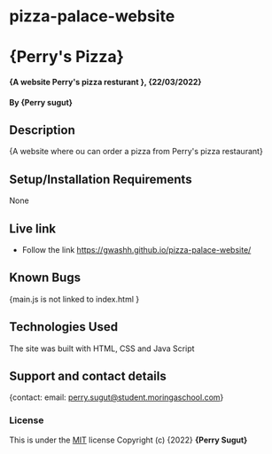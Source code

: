 # pizza-palace-website
# {Perry's Pizza}
#### {A website Perry's pizza resturant }, {22/03/2022}
#### By **{Perry sugut}**
## Description
{A website where ou can order a pizza from Perry's pizza restaurant}
## Setup/Installation Requirements
None

## Live link
* Follow the link https://gwashh.github.io/pizza-palace-website/

## Known Bugs
{main.js is not linked to index.html }
## Technologies Used
The site was built with HTML, CSS and Java Script
## Support and contact details
{contact: email: perry.sugut@student.moringaschool.com}
### License
This is under the [MIT](licence) license
Copyright (c) {2022} **{Perry Sugut}**
